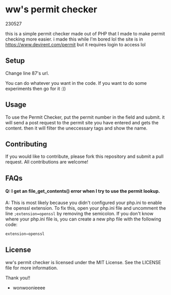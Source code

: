 # ww's permit checker

230527

this is a simple permit checker made out of PHP that I made to make permit checking more easier.
i made this while I'm bored lol
the site is in https://www.devirent.com/permit but it requires login to access lol

## Setup

Change line 87's url.


You can do whatever you want in the code. If you want to do some experiments then go for it :))

## Usage
To use the Permit Checker, put the permit number in the field and submit. it will send a post request to the permit site you have entered and gets the content. then it will filter the uneccessary tags and show the name.

## Contributing
If you would like to contribute, please fork this repository and submit a pull request. All contributions are welcome!


## FAQs

#### Q: I get an file_get_contents() error when I try to use the permit lookup.
A: This is most likely because you didn't configured your php.ini to enable the openssl extension. To fix this, open your php.ini file and uncomment the line `;extension=openssl` by removing the semicolon. If you don't know where your php.ini file is, you can create a new php file with the following code:
```php
extension=openssl
```


## License
ww's permit checker is licensed under the MIT License. See the LICENSE file for more information.

Thank you!!

- wonwoonieeee

